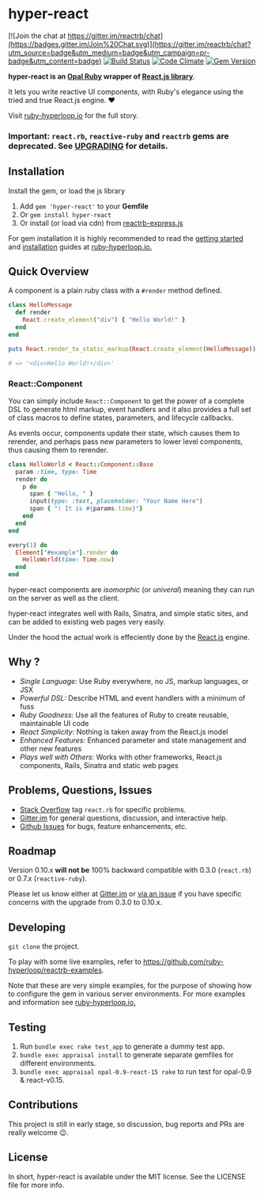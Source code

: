 # hyper-react

[![Join the chat at https://gitter.im/reactrb/chat](https://badges.gitter.im/Join%20Chat.svg)](https://gitter.im/reactrb/chat?utm_source=badge&utm_medium=badge&utm_campaign=pr-badge&utm_content=badge)
[![Build Status](https://travis-ci.org/ruby-hyperloop/reactrb.svg?branch=master)](https://travis-ci.org/reactrb/reactrb)
[![Code Climate](https://codeclimate.com/github/reactrb/reactrb/badges/gpa.svg)](https://codeclimate.com/github/reactrb/reactrb)
[![Gem Version](https://badge.fury.io/rb/reactrb.svg)](https://badge.fury.io/rb/reactrb)

**hyper-react is an [Opal Ruby](http://opalrb.org) wrapper of
[React.js library](https://facebook.github.io/react)**.

It lets you write reactive UI components, with Ruby's elegance using the tried
and true React.js engine. :heart:

Visit [ruby-hyperloop.io](http://ruby-hyperloop.io) for the full story.

### Important: `react.rb`, `reactive-ruby` and `reactrb` gems are **deprecated**. See [**UPGRADING**](UPGRADING.md) for details.

## Installation

Install the gem, or load the js library

1. Add `gem 'hyper-react'` to your **Gemfile**
2. Or `gem install hyper-react`
3. Or install (or load via cdn) from [reactrb-express.js](http://github.com/ruby-hyperloop/reactrb-express)

For gem installation it is highly recommended to read the [getting started](http://ruby-hyperloop.io/get_started/) and [installation](http://ruby-hyperloop.io/installation/) guides at [ruby-hyperloop.io.](http://ruby-hyperloop.io)

## Quick Overview

A component is a plain ruby class with a `#render` method defined.

```ruby
class HelloMessage
  def render
    React.create_element("div") { "Hello World!" }
  end
end

puts React.render_to_static_markup(React.create_element(HelloMessage))

# => '<div>Hello World!</div>'
```

### React::Component

You can simply include `React::Component` to get the power of a complete DSL to generate html markup, event handlers and it also provides a full set of class macros to define states, parameters, and lifecycle callbacks.

As events occur, components update their state, which causes them to rerender, and perhaps pass new parameters to lower level components, thus causing them to rerender.

```ruby
class HelloWorld < React::Component::Base
  param :time, type: Time
  render do
    p do
      span { "Hello, " }
      input(type: :text, placeholder: "Your Name Here")
      span { "! It is #{params.time}"}
    end
  end
end

every(1) do
  Element["#example"].render do
    HelloWorld(time: Time.now)
  end
end
```

hyper-react components are *isomorphic* (or *univeral*) meaning they can run on the server as well as the client.

hyper-react integrates well with Rails, Sinatra, and simple static sites, and can be added to existing web pages very easily.

Under the hood the actual work is effeciently done by the [React.js](https://facebook.github.io/react) engine.


## Why ?

+ *Single Language:*  Use Ruby everywhere, no JS, markup languages, or JSX
+ *Powerful DSL:* Describe HTML and event handlers with a minimum of fuss
+ *Ruby Goodness:* Use all the features of Ruby to create reusable, maintainable UI code
+ *React Simplicity:* Nothing is taken away from the React.js model
+ *Enhanced Features:* Enhanced parameter and state management and other new features
+ *Plays well with Others:* Works with other frameworks, React.js components, Rails, Sinatra and static web pages

## Problems, Questions, Issues

+ [Stack Overflow](http://stackoverflow.com/questions/tagged/react.rb) tag `react.rb` for specific problems.
+ [Gitter.im](https://gitter.im/reactrb/chat) for general questions, discussion, and interactive help.
+ [Github Issues](https://github.com/reactrb/reactrb/issues) for bugs, feature enhancements, etc.


## Roadmap

Version 0.10.x **will not be** 100% backward compatible with 0.3.0 (`react.rb`) or 0.7.x (`reactive-ruby`).

Please let us know either at [Gitter.im](https://gitter.im/reactrb/chat) or [via an issue](https://github.com/reactrb/reactrb/issues) if you have specific concerns with the upgrade from 0.3.0 to 0.10.x.

## Developing

`git clone` the project.

To play with some live examples, refer to https://github.com/ruby-hyperloop/reactrb-examples.

Note that these are very simple examples, for the purpose of showing how to configure the gem in various server environments.  For more examples and information see [ruby-hyperloop.io.](http://ruby-hyperloop.io)

## Testing

1. Run `bundle exec rake test_app` to generate a dummy test app.
2. `bundle exec appraisal install` to generate separate gemfiles for different environments.
2. `bundle exec appraisal opal-0.9-react-15 rake` to run test for opal-0.9 & react-v0.15.

## Contributions

This project is still in early stage, so discussion, bug reports and PRs are
really welcome :wink:.


## License

In short, hyper-react is available under the MIT license. See the LICENSE file for
more info.

